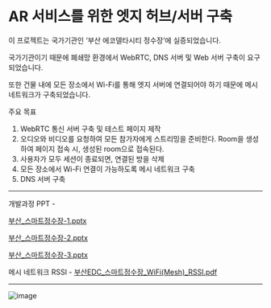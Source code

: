 # AR 서비스를 위한 엣지 허브/서버 구축
이 프로젝트는 국가기관인 ‘부산 에코델타시티 정수장’에 실증되었습니다. 

국가기관이기 때문에 폐쇄망 환경에서 WebRTC, DNS 서버 및 Web 서버 구축이 요구되었습니다. 

또한 건물 내에 모든 장소에서 Wi-Fi를 통해 엣지 서버에 연결되어야 하기 때문에 메시 네트워크가 구축되었습니다.

주요 목표
1. WebRTC 통신 서버 구축 및 테스트 페이지 제작
2. 오디오와 비디오를 요청하여 모든 참가자에게 스트리밍을 준비한다. Room을 생성하여 페이지 접속 시, 생성된  room으로 접속된다.
3. 사용자가 모두 세션이 종료되면, 연결된 방을 삭제
4. 모든 장소에서 Wi-Fi 연결이 가능하도록 메시 네트워크 구축
5. DNS 서버 구축


---------------------------------------------
개발과정 PPT - 

[부산_스마트정수장-1.pptx](https://github.com/Hong-SukJun/WebRTC-in-Smart-Water-Purification-Plant/files/14629019/_.-1.pptx)


[부산_스마트정수장-2.pptx](https://github.com/Hong-SukJun/WebRTC-in-Smart-Water-Purification-Plant/files/14629028/_.-2.pptx)


[부산_스마트정수장-3.pptx](https://github.com/Hong-SukJun/WebRTC-in-Smart-Water-Purification-Plant/files/14629031/_.-3.pptx)



메시 네트워크 RSSI - [부산EDC_스마트정수장_WiFi(Mesh)_RSSI.pdf](https://github.com/Hong-SukJun/WebRTC-in-Smart-Water-Purification-Plant/files/14629008/EDC_._WiFi.Mesh._RSSI.pdf)

---------------------------------------------



![image](https://github.com/Hong-SukJun/WebRTC-in-Smart-Water-Purification-Plant/assets/163775403/fd72561a-3fe4-4f4c-9202-d25e2cb2b072)
